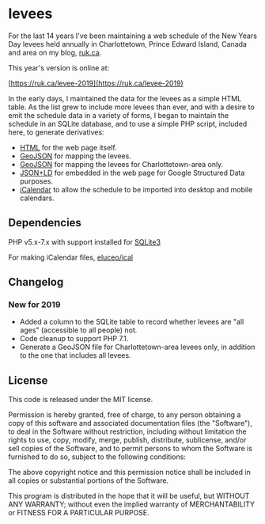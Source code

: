 # levees

For the last 14 years I've been maintaining a web schedule of the New Years Day levees held annually in Charlottetown, Prince Edward Island, Canada and area on my blog, [ruk.ca](https://ruk.ca).

This year's version is online at:

[https://ruk.ca/levee-2019](https://ruk.ca/levee-2019)

In the early days, I maintained the data for the levees as a simple HTML table. As the list grew to include more levees than ever, and with a desire to emit the schedule data in a variety of forms, I began to maintain the schedule in an SQLite database, and to use a simple PHP script, included here, to generate derivatives:

* [HTML](result/levees.html) for the web page itself.
* [GeoJSON](result/levees.geojson) for mapping the levees.
* [GeoJSON](result/levees-charlottetown.geojson) for mapping the levees for Charlottetown-area only.
* [JSON+LD](result/levees.json) for embedded in the web page for Google Structured Data purposes.
* [iCalendar](result/levees.ics) to allow the schedule to be imported into desktop and mobile calendars.

## Dependencies

PHP v5.x-7.x with support installed for [SQLite3](http://ca.php.net/manual/en/book.sqlite3.php)

For making iCalendar files, [eluceo/ical](https://github.com/markuspoerschke/iCal)

## Changelog

### New for 2019
* Added a column to the SQLite table to record whether levees are "all ages" (accessible to all people) not.
* Code cleanup to support PHP 7.1.
* Generate a GeoJSON file for Charlottetown-area levees only, in addition to the one that includes all levees.

## License

This code is released under the MIT license.

Permission is hereby granted, free of charge, to any person obtaining a copy of this software and associated documentation files (the "Software"), to deal in the Software without restriction, including without limitation the rights to use, copy, modify, merge, publish, distribute, sublicense, and/or sell copies of the Software, and to permit persons to whom the Software is furnished to do so, subject to the following conditions:

The above copyright notice and this permission notice shall be included in all copies or substantial portions of the Software.

This program is distributed in the hope that it will be useful, but WITHOUT ANY WARRANTY; without even the implied warranty of MERCHANTABILITY or FITNESS FOR A PARTICULAR PURPOSE.
